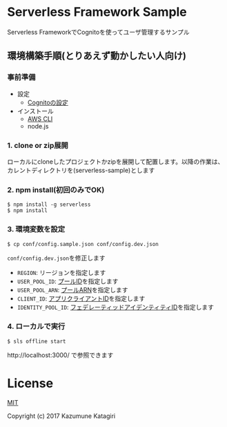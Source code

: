 # Serverless Framework Sample

Serverless FrameworkでCognitoを使ってユーザ管理するサンプル

## 環境構築手順(とりあえず動かしたい人向け)

### 事前準備
- 設定
  - [Cognitoの設定](docs/cognitoの設定.md)
- インストール
  - [AWS CLI](https://aws.amazon.com/cli/)
  - node.js

### 1. clone or zip展開
ローカルにcloneしたプロジェクトかzipを展開して配置します。以降の作業は、カレントディレクトリを(serverless-sample)とします

### 2. npm install(初回のみでOK)

```
$ npm install -g serverless
$ npm install
```

### 3. 環境変数を設定
```
$ cp conf/config.sample.json conf/config.dev.json
```

`conf/config.dev.json`を修正します

- `REGION`: リージョンを指定します
- `USER_POOL_ID`: [プールID](docs/cognitoの設定.md#プールid)を指定します
- `USER_POOL_ARN`: [プールARN](docs/cognitoの設定.md#プールid)を指定します
- `CLIENT_ID`: [アプリクライアントID](docs/cognitoの設定.md#アプリクライアントid)を指定します
- `IDENTITY_POOL_ID`: [フェデレーティッドアイデンティティID](docs/cognitoの設定.md#フェデレーティッドアイデンティティid)を指定します

### 4. ローカルで実行
```
$ sls offline start
```
http://localhost:3000/ で参照できます

# License

[MIT](https://opensource.org/licenses/MIT "MIT")

Copyright (c) 2017 Kazumune Katagiri
